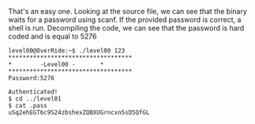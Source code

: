 That's an easy one. Looking at the source file, we can see that the binary waits for a password using scanf. If the provided password is correct, a shell is run. Decompiling the code, we can see that the password is hard coded and is equal to 5276

    level00@OverRide:~$ ./level00 123
    ***********************************
    * 	     -Level00 -		  *
    ***********************************
    Password:5276

    Authenticated!
    $ cd ../level01
    $ cat .pass
    uSq2ehEGT6c9S24zbshexZQBXUGrncxn5sD5QfGL
